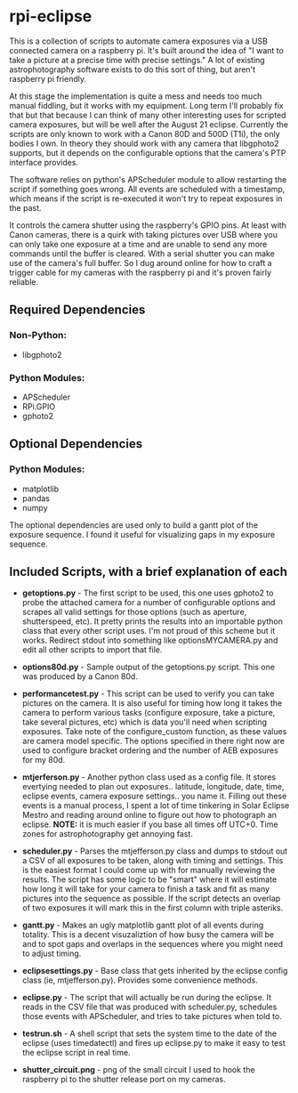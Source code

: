 # rpi-eclipse
This is a collection of scripts to automate camera exposures via a USB connected camera on a raspberry pi. It's built around the idea of "I want to take a picture at a precise time with precise settings." A lot of existing astrophotography software exists to do this sort of thing, but aren't raspberry pi friendly.

At this stage the implementation is quite a mess and needs too much manual fiddling, but it works with my equipment. Long term I'll probably fix that but that because I can think of many other interesting uses for scripted camera exposures, but will be well after the August 21 eclipse.  Currently the scripts are only known to work with a Canon 80D and 500D (T1i), the only bodies I own. In theory they should work with any camera that libgphoto2 supports, but it depends on the configurable options that the camera's PTP interface provides. 

The software relies on python's APScheduler module to allow restarting the script if something goes wrong. All events are scheduled with a timestamp, which means if the script is re-executed it won't try to repeat exposures in the past.

It controls the camera shutter using the raspberry's GPIO pins. At least with Canon cameras, there is a quirk with taking pictures over USB where you can only take one exposure at a time and are unable to send any more commands until the buffer is cleared. With a serial shutter you can make use of the camera's full buffer. So I dug around online for how to craft a trigger cable for my cameras with the raspberry pi and it's proven fairly reliable.

## Required Dependencies

### Non-Python:

- libgphoto2

### Python Modules:

- APScheduler
- RPi.GPIO
- gphoto2

## Optional Dependencies

### Python Modules:
- matplotlib
- pandas
- numpy

The optional dependencies are used only to build a gantt plot of the exposure sequence. I found it useful for visualizing gaps in my exposure sequence.

## Included Scripts, with a brief explanation of each

- **getoptions.py** - The first script to be used, this one uses gphoto2 to probe the attached camera for a number of configurable options and scrapes all valid settings for those options (such as aperture, shutterspeed, etc). It pretty prints the results into an importable python class that every other script uses. I'm not proud of this scheme but it works. Redirect stdout into something like optionsMYCAMERA.py and edit all other scripts to import that file.

- **options80d.py** - Sample output of the getoptions.py script. This one was produced by a Canon 80d.

- **performancetest.py** - This script can be used to verify you can take pictures on the camera. It is also useful for timing how long it takes the camera to perform various tasks (configure exposure, take a picture, take several pictures, etc) which is data you'll need when scripting exposures. Take note of the configure_custom function, as these values are camera model specific. The options specified in there right now are used to configure bracket ordering and the number of AEB exposures for my 80d.

- **mtjerferson.py** - Another python class used as a config file. It stores evertying needed to plan out exposures.. latitude, longitude, date, time, eclipse events, camera exposure settings.. you name it. Filling out these events is a manual process, I spent a lot of time tinkering in Solar Eclipse Mestro and reading around online to figure out how to photograph an eclipse. **NOTE:** it is much easier if you base all times off UTC+0. Time zones for astrophotography get annoying fast.

- **scheduler.py** - Parses the mtjefferson.py class and dumps to stdout out a CSV of all exposures to be taken, along with timing and settings. This is the easiest format I could come up with for manually reviewing the results. The script has some logic to be "smart" where it will estimate how long it will take for your camera to finish a task and fit as many pictures into the sequence as possible. If the script detects an overlap of two exposures it will mark this in the first column with triple asteriks.

- **gantt.py** - Makes an ugly matplotlib gantt plot of all events during totality. This is a decent visuzaliztion of how busy the camera will be and to spot gaps and overlaps in the sequences where you might need to adjust timing.

- **eclipsesettings.py** - Base class that gets inherited by the eclipse config class (ie, mtjefferson.py). Provides some convenience methods.

- **eclipse.py** - The script that will actually be run during the eclipse. It reads in the CSV file that was produced with scheduler.py, schedules those events with APScheduler, and tries to take pictures when told to.

- **testrun.sh** - A shell script that sets the system time to the date of the eclipse (uses timedatectl) and fires up eclipse.py to make it easy to test the eclipse script in real time.

- **shutter_circuit.png** - png of the small circuit I used to hook the raspberry pi to the shutter release port on my cameras.
